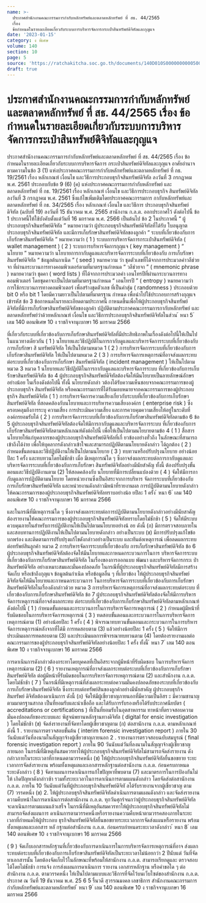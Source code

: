 ```yaml
---
name: >-
  ประกาศสำนักงานคณะกรรมการกำกับหลักทรัพย์และตลาดหลักทรัพย์ ที่ สธ. 44/2565
  เรื่อง
  ข้อกำหนดในรายละเอียดเกี่ยวกับระบบการบริหารจัดการกระเป๋าสินทรัพย์ดิจิทัลและกุญแจ
date: '2023-01-15'
category: ง พิเศษ
volume: 140
section: 10
page: 5
source: 'https://ratchakitcha.soc.go.th/documents/140D010S0000000000500.pdf'
draft: true
---
```


# ประกาศสำนักงานคณะกรรมการกำกับหลักทรัพย์และตลาดหลักทรัพย์ ที่ สธ. 44/2565 เรื่อง ข้อกำหนดในรายละเอียดเกี่ยวกับระบบการบริหารจัดการกระเป๋าสินทรัพย์ดิจิทัลและกุญแจ

ประกาศสำนักงานคณะกรรมการกำกับหลักทรัพย์และตลาดหลักทรัพย์ ที่ สธ. 44/2565 เรื่อง ข้อกำหนดในรายละเอียดเกี่ยวกับระบบการบริหารจัดการ กระเป๋าสินทรัพย์ดิจิทัลและกุญแจ อาศัยอำนาจตามความในข้อ 3 (1) แห่งประกาศคณะกรรมการกำกับหลักทรัพย์และตลาดหลักทรัพย์ ที่ กธ. 19/2561 เรื่อง หลักเกณฑ์ เงื่อนไข และวิธีการประกอบธุรกิจสินทรัพย์ดิจิทัล ลงวันที่ 3 กรกฎาคม พ.ศ. 2561 ประกอบกับข้อ 9 (6) (ค) แห่งประกาศคณะกรรมการกำกับหลักทรัพย์ และตลาดหลักทรัพย์ ที่ กธ. 19/2561 เรื่อง หลักเกณฑ์ เงื่อนไข และวิธีการประกอบธุรกิจ สินทรัพย์ดิจิทัล ลงวันที่ 3 กรกฎาคม พ.ศ. 2561 ซึ่งแก้ไขเพิ่มเติมโดยประกาศคณะกรรมการ กากับหลักทรัพย์และตลาดหลักทรัพย์ ที่ กธ. 34/2565 เรื่อง หลักเกณฑ์ เงื่อนไข และวิธีการ ประกอบธุรกิจสินทรัพย์ดิจิทัล (ฉบับที่ 19) ลงวันที่ 15 ธันวาคม พ.ศ. 2565 สานักงาน ก.ล.ต. ออกประกาศไว้ ดังต่อไปนี้ ข้อ 1 ประกาศนี้ให้ใช้บังคับตั้งแต่วันที่ 16 มกราคม พ.ศ. 2566 เป็นต้นไป ข้อ 2 ในประกาศนี้ “ ผู้ประกอบธุรกิจสินทรัพย์ดิจิทัล ” หมายความว่า ผู้ประกอบธุรกิจสินทรัพย์ดิจิทัลที่ได้รับ ใบอนุญาตประกอบธุรกิจสินทรัพย์ดิจิทัล และมีการเก็บรักษาสินทรัพย์ดิจิทัลของลูกค้า “ ระบบที่เกี่ยวข้องกับการเก็บรักษาสินทรัพย์ดิจิทัล ” หมายความว่า ( 1 ) ระบบการบริหารจัดการกระเป๋าสินทรัพย์ดิจิทัล ( wallet management ) ( 2 ) ระบบการบริหารจัดการกุญแจ ( key management ) “ นโยบาย ” หมายความว่า นโยบายการกากับดูแลและบริหารจัดการระบบที่เกี่ยวข้องกับ การเก็บรักษาสินทรัพย์ดิจิทัล “ ข้อมูลต้นกาเนิด ” ( seed ) หมายความ ว่า ชุดตัวเลขที่ได้จากการประมวลค่าวลีช่วยจา ที่ผ่านกระบวนการทางคอมพิวเตอร์ตามที่มาตรฐานกำหนด “ วลีช่วยจา ” ( mnemonic phrase ) หมายความว่า ชุดคา ( word lists ) ที่ได้จากการประมวลค่า เอนโทรปีที่ผ่านกระบวนการทางคอมพิวเตอร์ โดยชุดคาจะเป็นไปตามที่มาตรฐานกำหนด “ เอนโทรปี ” ( entropy ) หมายความว่า การใช้กระบวนการทางคอมพิวเตอร์ เพื่อสร้างชุดตัวเลข ที่เป็นคำสุ่ม ( randomness ) ประกอบด้วย bit 0 หรือ bit 1 โดยมีความยาวเป็นไปตามที่มาตรฐาน กำหนด เพื่อนำไปใช้ประกอบการสร้างกุญแจเข้ารหัส ข้อ 3 ข้อกาหนดในรายละเอียดตามประกาศนี้ กาหนดขึ้นเพื่อให้ผู้ประกอบธุรกิจสินทรัพย์ ดิจิทัลที่มีการเก็บรักษาสินทรัพย์ดิจิทัลของลูกค้า ปฏิบัติตามประกาศคณะกรรมการกากับหลักทรัพย์ และตลาดหลักทรัพย์ว่าด้วยหลักเกณฑ์ เงื่อนไข และวิธีการประกอบธุรกิจสินทรัพย์ดิจิทัลในส่วน ้ หนา 5 ่ เลม 140 ตอนพิเศษ 10 ง ราชกิจจานุเบกษา 16 มกราคม 2566

ที่เกี่ยวกับระบบที่เกี่ยวข้องกับการเก็บรักษาสินทรัพย์ดิจิทัลที่มีประสิทธิภาพในเรื่องดังต่อไปนี้ให้เป็นไป ในแนวทางเดียวกัน ( 1 ) นโยบายและวิธีปฏิบัติในการกากับดูแลและบริหารจัดการระบบที่เกี่ยวข้องกับการเก็บรักษา สิ นทรัพย์ดิจิทัล ให้เป็นไปตามหมวด 1 ( 2 ) การบริหารจัดการระบบที่เกี่ยวข้องกับการเก็บรักษาสินทรัพย์ดิจิทัล ให้เป็นไปตามหมวด 2 ( 3 ) การบริหารจัดการเหตุการณ์ที่อาจส่งผลกระทบต่อระบบที่เกี่ยวข้องกับการเก็บรักษา สินทรัพย์ดิจิทัล ( incident management ) ให้เป็นไปตามหมวด 3 หมวด 1 นโยบายและวิธีปฏิบัติในการกากับดูแลและบริหารจัดการระบบ ที่เกี่ยวข้องกับการเก็บรักษาสินทรัพย์ดิจิทัล ข้อ 4 ผู้ประกอบธุรกิจสินทรัพย์ดิจิทัลต้องจัดให้มีนโยบายเป็นลายลักษณ์อักษรอย่างน้อย ในเรื่องดังต่อไปนี้ ทั้งนี้ นโยบายดังกล่า วต้องได้รับความเห็นชอบจากคณะกรรมการของผู้ประกอบธุรกิจ สินทรัพย์ดิจิทัล หรือคณะกรรมการที่ได้รับมอบหมายจากคณะกรรมการของผู้ประกอบธุรกิจ สินทรัพย์ดิจิทัล ( 1 ) การบริหารจัดการความเสี่ยงเกี่ยวกับระบบที่เกี่ยวข้องกับการเก็บรักษาสินทรัพย์ดิจิทัล ที่สอดคล้องกับนโยบายและการบริหารความเสี่ยงองค์กร ( enterprise risk ) ซึ่งครอบคลุมถึงการระบุ ความเสี่ยง การประเมินความเสี่ยง และการควบคุมความเสี่ยงให้อยู่ในระดับที่องค์กรยอมรับได้ ( 2 ) การบริหารจัดการระบบที่เกี่ยวข้องกับการเก็บรักษาสินทรัพย์ดิจิทัลตามข้อ 6 ข้อ 5 ผู้ประกอบธุรกิจสินทรัพย์ดิจิทัลต้องจัดให้มีการกากับดูแลและบริหารจัดการระบบ ที่เกี่ยวข้องกับการเก็บรักษาสินทรัพย์ดิจิทัลตามหลักเกณฑ์ดังต่อไปนี้ เพื่อให้เป็นไปตามนโยบายตามข้อ 4 ( 1 ) สื่อสารนโยบายให้แก่บุคลากรของผู้ประกอบธุรกิจสินทรัพย์ดิจิทัลที่เกี่ ยวข้องอย่างทั่วถึง ในลักษณะที่สามารถเข้าถึงได้ง่าย เพื่อให้บุคลากรดังกล่าวเข้าใจและสามารถปฏิบัติตามนโยบายดังกล่าว ได้ถูกต้อง ( 2 ) กำหนดขั้นตอนและวิธีปฏิบัติงานให้เป็นไปตามนโยบาย ( 3 ) ทบทวนหรือปรับปรุงนโยบาย อย่างน้อยปีละ 1 ครั้ง และทบทวนโดยไม่ชักช้า เมื่อ มีเหตุการณ์ใด ๆ ซึ่งอาจส่งผลกระทบต่อการกากับดูแลและบริหารจัดการระบบที่เกี่ยวข้องกับการเก็บรักษา สินทรัพย์ดิจิทัลอย่างมีนัยสำคัญ ทั้งนี้ ต้องปรับปรุงขั้นตอนและวิธีปฏิบัติงานตาม (2) ให้สอดคล้องกับ นโยบายที่มีการเปลี่ยนแปลงด้วย ( 4 ) จัดให้มีการกากับดูแลการปฏิบัติตามนโยบาย โดยหน่วยงานซึ่งเป็นอิสระจากการบริหาร จัดการระบบที่เกี่ยวข้องกับการเก็บรักษาสินทรัพย์ดิจิทัล และหน่วยงานดังกล่าวมีหน้าที่รายงานผล การปฏิบัติตามนโยบายดังกล่าวให้คณะกรรมการของผู้ประกอบธุรกิจสินทรัพย์ดิจิทัลทราบอย่างน้อ ยปีละ 1 ครั้ง ้ หนา 6 ่ เลม 140 ตอนพิเศษ 10 ง ราชกิจจานุเบกษา 16 มกราคม 2566

และในกรณีที่มีเหตุการณ์ใด ๆ ซึ่งอาจส่งผลกระทบต่อการปฏิบัติตามนโยบายดังกล่าวอย่างมีนัยสาคัญ ต้องรายงานให้คณะกรรมการของผู้ประกอบธุรกิจสินทรัพย์ดิจิทัลทราบโดยไม่ชักช้า ( 5 ) จัดให้มีระบบควบคุมภายในสำหรับการปฏิบัติงานให้เป็นไปตามนโยบายอย่างน้ อย ดังนี้ (ก) มีการตรวจสอบภายในและสอบทานการปฏิบัติงานให้เป็นไปตามนโยบายดังกล่าว อย่างเป็นระบบ (ข) มีการปรับปรุงแก้ไขข้อบกพร่อง และติดตามการปรับปรุงแก้ไขดังกล่าวอย่างเป็นระบบ และทันต่อเหตุการณ์ เพื่อลดผลกระทบต่อทรัพย์สินลูกค้า หมวด 2 การบริหารจัดการระบบที่เกี่ยวข้องกับ การเก็บรักษาสินทรัพย์ดิจิทัล ข้อ 6 ผู้ประกอบธุรกิจสินทรัพย์ดิจิทัลต้องจัดให้มีนโยบายและกาหนดกระบวนการในการ บริหารจัดการระบบที่เกี่ยวข้องกับการเก็บรักษาสินทรัพย์ดิจิทัล ในเรื่องของการออกแบบ พัฒนา และบริหารจัดการกระเ ป๋าสินทรัพย์ดิจิทัล อย่างเหมาะสมและมั่นคงปลอดภัย ในกรณีที่ผู้ประกอบธุรกิจสินทรัพย์ดิจิทัลมีการสร้าง จัดเก็บ หรือเข้าถึงกุญแจ ข้อมูลต้นกำเนิด หรือข้อมูลอื่น ๆ ที่เกี่ยวข้อง ให้ผู้ประกอบธุรกิจสินทรัพย์ดิจิทัลจัดให้มีนโยบายและกาหนดกระบวนการ ในการบริหารจัดการระบบที่เกี่ยวข้องกับการเก็บรักษาสินทรัพย์ดิจิทัลในเรื่องดังกล่าวด้วย หมวด 3 การบริหารจัดการเหตุการณ์ที่อาจส่งผลกระทบต่อระบบ ที่เกี่ยวข้องกับการเก็บรักษาสินทรัพย์ดิจิทัล ข้อ 7 ผู้ประกอบธุรกิจสินทรัพย์ดิจิทัลต้องจัดให้มีการบริหารจัดการเหตุการณ์ที่อาจส่งผลกระทบ ต่อระบบที่เกี่ยวข้องกับการเก็บรักษาสินทรัพย์ดิจิทัลตามหลักเกณฑ์ ดังต่อไปนี้ ( 1 ) กำหนดขั้นตอนและกระบวนการในการบริหารจัดการเหตุการณ์ ( 2 ) กำหนดผู้มีหน้าที่รับผิดชอบในการบริหารจัดการเหตุการณ์ ( 3 ) ทดสอบขั้นตอนและกระบวนการในการบริหารจัดการเหตุการณ์ตาม (1) อย่างน้อยปีละ 1 ครั้ง ( 4 ) พิจารณาทบทวนขั้นตอนและกระบวนการในการบริหารจัดการเหตุการณ์หลังจากที่ได้มี การทดสอบตาม (3) แล้วอย่างน้อยปีละ 1 ครั้ง ( 5 ) จัดให้มีการประเมินผลการทดสอบตาม (3) และประเมินผลการพิจารณาทบทวนตาม (4) โดยต้องรายงานผลต่อคณะกรรมการของผู้ประกอบธุรกิจสินทรัพย์ดิจิทัลอย่างน้อยปีละ 1 ครั้ง ทั้งนี้ ้ หนา 7 ่ เลม 140 ตอนพิเศษ 10 ง ราชกิจจานุเบกษา 16 มกราคม 2566

การดาเนินการดังกล่าวต้องกระทาโดยบุคคลที่เป็นอิสระจากผู้มีหน้าที่รับผิดชอบ ในการบริหารจัดการ เหตุการณ์ตาม (2) ( 6 ) รายงานเหตุการณ์ที่อาจส่งผลกระทบต่อระบบที่เกี่ยวข้องกับการเก็บรักษาสินทรัพย์ดิจิทัล ต่อผู้มีหน้าที่รับผิดชอบในการบริหารจัดการเหตุการณ์ตาม (2) และสำนักงาน ก.ล.ต. โดยไม่ชักช้า ( 7 ) ในกรณีที่มีเหตุการณ์ที่ส่งผลกระทบต่อความมั่นคงปลอดภัยของระบบที่เกี่ยวข้องกับ การเก็บรักษาสินทรัพย์ดิจิทัล ซึ่งกระทบต่อทรัพย์สินของลูกค้าอย่างมีนัยสาคัญ ผู้ประกอบธุรกิจสินทรัพย์ ดิจิทัลต้องดาเนินการ ดังนี้ (ก) จัดให้มีผู้เชี่ยวชาญภายนอกที่มีความเป็นอิสร ะ มีความชานาญตามมาตรฐานสากล เป็นที่ยอมรับและน่าเชื่อถือ และได้รับการรับรองหรือได้รับประกาศนียบัตร ( accreditations or certifications ) ที่เป็นที่ยอมรับในอุตสาหกรรม ทาหน้าที่ตรวจสอบความมั่นคงปลอดภัยของระบบและ พิสูจน์พยานหลักฐานทางดิจิทัล ( digital for ensic investigation ) โดยไม่ชักช้า (ข) จัดส่งรายงานที่จัดทาโดยผู้เชี่ยวชาญตาม (ก) ต่อสานักงาน ก.ล.ต. ตามหลักเกณฑ์ ดังนี้ 1 . รายงานการตรวจสอบขั้นต้น ( interim forensic investigation report ) ภายใน 30 วันนับแต่วันที่ลงนามในสัญญาจ้างผู้เชี่ยวชาญภายนอก 2 . รายงานการตรวจสอบฉบับสมบูรณ์ ( final forensic investigation report ) ภายใน 90 วันนับแต่วันที่ลงนามในสัญญาจ้างผู้เชี่ยวชาญภายนอก ในกรณีที่มีเหตุอันสมควรทาให้ผู้ประกอบธุรกิจสินทรัพย์ดิจิทัลไม่สามารถจัดส่งรายงาน ดังกล่าวภายในระยะเวลาที่กาหนดตามวรรคหนึ่ง (ข) ให้ผู้ประกอบธุรกิจสินทรัพย์ดิจิทัลยื่นขอขยาย ระยะเวลาการจัดส่งรายงาน พร้อมทั้งเหตุผลและเอกสารหลักฐานต่อสานักงาน ก.ล.ต. ก่อนครบกาหนด ระยะดังกล่าว ( 8 ) จัดทาแผนการดาเนินการแก้ไขปัญหาที่พบตาม (7) และมาตรการในการป้องกันไม่ให้ เกิดปัญหาดังกล่าวซ้า รวมทั้งระยะเวลาในการดาเนินการตามแผนดังกล่าว โดยจัดส่งต่อสานักงาน ก.ล.ต. ภายใน 10 วันนับแต่วันที่ผู้ประกอบธุรกิจสินทรัพย์ดิจิทั ลได้รับรายงานจากผู้เชี่ยวชาญ ตาม (7) วรรคหนึ่ง (ข) 2. ให้ผู้ประกอบธุรกิจสินทรัพย์ดิจิทัลดำเนินการตามแผนดังกล่าว และจัดส่งรายงาน ความคืบหน้าในการดาเนินการต่อสานักงาน ก.ล.ต. ทุกวันศุกร์จนกว่าผู้ประกอบธุรกิจสินทรัพย์ดิจิทัล จะดาเนินการตามแผนแล้วเสร็จ ในกรณีที่มีเหตุอันสมควรทาให้ผู้ประกอบธุรกิจสินทรัพย์ดิจิทัลไม่สามารถจัดส่งแผนการ ดาเนินการตามวรรคหนึ่งหรือรายงานความคืบหน้าตามวรรคสองภายในระยะเวลาที่กำหนดให้ผู้ประกอบ ธุรกิจสินทรัพย์ดิจิทัลยื่นขอขยายระยะเวลาการจัดส่งแผนหรือรายงาน พร้อมทั้งเหตุผลและเอกสาร หลั กฐานต่อสำนักงาน ก.ล.ต. ก่อนครบกำหนดระยะเวลาดังกล่าว ้ หนา 8 ่ เลม 140 ตอนพิเศษ 10 ง ราชกิจจานุเบกษา 16 มกราคม 2566

( 9 ) จัดเก็บเอกสารหลักฐานที่เกี่ยวข้องกับการดาเนินการในการบริหารจัดการเหตุการณ์ที่อาจ ส่งผลกระทบต่อระบบที่เกี่ยวข้องกับการเก็บรักษาสินทรัพย์ดิจิทัลเป็นระยะเวลาไม่น้อยกว่า 2 ปีนับแต่ วันที่จัดทาเอกสารนั้น โดยต้องจัดเก็บไว้ในลักษณะที่พร้อมให้สานักงาน ก.ล.ต. สามารถเรียกดูและ ตรวจสอบได้โดยไม่ชักช้า การแจ้ง การส่งแผนการดาเนินการ รายงาน เอกสารหลักฐาน หรือคำขอใด ๆ ต่อสำนักงาน ก.ล.ต. ตามวรรคหนึ่ง ให้เป็นไปตามแบบและวิธีการที่จัดไว้บนเว็บไซต์ของสำนักงาน ก.ล.ต. ประกาศ ณ วันที่ 19 ธันวาคม พ.ศ. 25 6 5 รื่นวดี สุวรรณมงคล เลขาธิการ สำนักงานคณะกรรมการกำกับหลักทรัพย์และตลาดหลักทรัพย์ ้ หนา 9 ่ เลม 140 ตอนพิเศษ 10 ง ราชกิจจานุเบกษา 16 มกราคม 2566

